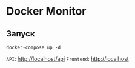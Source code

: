 # Docker Monitor

## Запуск

```shell
docker-compose up -d
```

`API`: [http://localhost/api](http://localhost/api/docs/index.html)
`Frontend`: [http://localhost](http://localhost)